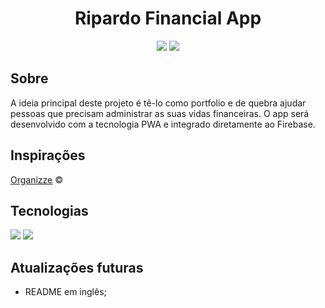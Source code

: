 <div align="center">
<h1>Ripardo Financial App</h1>
<img src="https://img.shields.io/badge/-em desenvolvimento-red.svg">
<img src="https://img.shields.io/badge/status-5%25-blue.svg">
</div>

## Sobre

A ideia principal deste projeto é tê-lo como portfolio e de quebra ajudar pessoas que precisam administrar as suas vidas
financeiras. O app será desenvolvido com a tecnologia PWA e integrado diretamente ao Firebase.

## Inspirações

[Organizze](https://www.organizze.com.br) ©

## Tecnologias

<img src="https://img.shields.io/badge/Vue.js-35495E?style=for-the-badge&logo=vue.js&logoColor=4FC08D"/>
<img src="https://img.shields.io/badge/Firebase-F29D0C?style=for-the-badge&logo=firebase&logoColor=white" />

## Atualizações futuras

- README em inglês;
